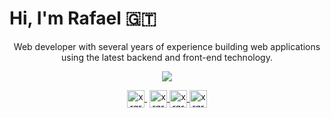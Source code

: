 # Hi, I'm Rafael :guatemala:

<p align="center">Web developer with several years of experience building web applications using the latest backend and front-end technology.<br /></p>

<p align="center" width="300">
    <span style="border-radius: 50%;">
<!--       <img align="center" class="cover" src="https://github.com/xrgranados/xrgranados/blob/main/javascript.gif" /> -->
<!--       <img align="center" class="cover" src="https://github.com/xrgranados/xrgranados/blob/main/letters.gif" /> -->
        <img align="center" class="cover" src="https://user-images.githubusercontent.com/1679557/174097400-bed7c449-6373-4fe0-95d7-bb504f84ce7b.gif" />  
      <!-- <img align="center" class="cover" src="https://media1.giphy.com/media/l2R0flMBPtMGU0wbm/200w.gif" /> -->
    </span>
</p>

<p align="center">
   <a href="https://codepen.com/xrgranados" target="blank" style='margin-right:4px'>
    <img align="center" src="https://cdn.jsdelivr.net/npm/simple-icons@3.0.1/icons/codepen.svg" alt="xrgranados on Codepen" height="28px" width="28px" />
  </a>
  <a href="https://instagram.com/xrgranados" target="blank">
    <img align="center" src="https://cdn.jsdelivr.net/npm/simple-icons@3.0.1/icons/instagram.svg" alt="xrgranados on Instagram" height="28px" width="28px" />
  </a>
  <a href="https://twitter.com/xrgranados" target="blank">
    <img align="center" src="https://cdn.jsdelivr.net/npm/simple-icons@3.0.1/icons/twitter.svg" alt="xrgranados on Twitter" height="28px" width="28px" />
  </a>
  <a href="https://www.linkedin.com/in/rafael-granados-b1603659/" target="blank">
    <img align="center" src="https://cdn.jsdelivr.net/npm/simple-icons@3.0.1/icons/linkedin.svg" alt="xrgranados on Linkedin" height="28px" width="28px" />
  </a>
</p>

<!--

### 📹 Últimos vídeos en mi [canal de Youtube](https://youtube.com/midudev)

<a href='https://youtu.be/zBTYBIUw1iw' target='_blank'>
  <img width='30%' src='https://img.youtube.com/vi/zBTYBIUw1iw/mqdefault.jpg' alt='🔎 Cómo añadir un buscador a blog con JavaScript y totalmente gratis (JAMStack)' />
</a>
<a href='https://youtu.be/pqSZ5en1BQ8' target='_blank'>
  <img width='30%' src='https://img.youtube.com/vi/pqSZ5en1BQ8/mqdefault.jpg' alt='Arquitectura frontend y productividad - Entrevista con Jason Lengstorf (JavaScript)' />
</a>
<a href='https://youtu.be/c9-iiVz4Av0' target='_blank'>
  <img width='30%' src='https://img.youtube.com/vi/c9-iiVz4Av0/mqdefault.jpg' alt='¿Deberías cambiar de trabajo cada 2 años en programación?' />
</a>

### 📸 Mis últimas fotos en [mi Instagram](https://instagram.com/midu.dev)

<a href='https://www.instagram.com/p/CPqAvtlCEsv/' target='_blank'>
  <img width='20%' src='https://instagram.fbcn1-1.fna.fbcdn.net/v/t51.2885-15/sh0.08/e35/s640x640/196015398_2991531411094299_6602259273376766560_n.jpg?tp=1&_nc_ht=instagram.fbcn1-1.fna.fbcdn.net&_nc_cat=103&_nc_ohc=TOhLr50aFXcAX-yF9Yr&edm=ABfd0MgBAAAA&ccb=7-4&oh=6f4140eba237a545553c11171e8ab74d&oe=60C00746&_nc_sid=7bff83' alt='Instagram photo' />
</a>
<a href='https://www.instagram.com/p/CPnyzd-KMTp/' target='_blank'>
  <img width='20%' src='https://instagram.fbcn1-1.fna.fbcdn.net/v/t51.2885-15/sh0.08/e35/s640x640/195291576_327223539017033_220255156441851457_n.jpg?tp=1&_nc_ht=instagram.fbcn1-1.fna.fbcdn.net&_nc_cat=105&_nc_ohc=3ayhZkSRjGIAX8b7YzY&edm=ABfd0MgBAAAA&ccb=7-4&oh=0ab673602995a88b154d750e6a8f6e9e&oe=60BFBA87&_nc_sid=7bff83' alt='Instagram photo' />
</a>
<a href='https://www.instagram.com/p/CPlKnRMCo_9/' target='_blank'>
  <img width='20%' src='https://instagram.fbcn1-1.fna.fbcdn.net/v/t51.2885-15/sh0.08/e35/s640x640/194631787_1725300067660723_449429223478463769_n.jpg?tp=1&_nc_ht=instagram.fbcn1-1.fna.fbcdn.net&_nc_cat=107&_nc_ohc=cg4UN1LBmTkAX9p6GQZ&edm=ABfd0MgBAAAA&ccb=7-4&oh=069c33da6b1c09f25806e76b86181dd9&oe=60BB7604&_nc_sid=7bff83' alt='Instagram photo' />
</a>
<a href='https://www.instagram.com/p/CPiqUTbib6k/' target='_blank'>
  <img width='20%' src='https://instagram.fbcn1-1.fna.fbcdn.net/v/t51.2885-15/sh0.08/e35/s640x640/195184226_169601045021900_3231063544182590986_n.jpg?tp=1&_nc_ht=instagram.fbcn1-1.fna.fbcdn.net&_nc_cat=108&_nc_ohc=-8gd65YSrpcAX_q4-KW&edm=ABfd0MgBAAAA&ccb=7-4&oh=f50cd6846ed4a1207d61fa8af6666b2a&oe=60C00F49&_nc_sid=7bff83' alt='Instagram photo' />
</a>

### 📝 Últimos artículos en mi [blog de Desarrollo Full Stack: midu.dev](https://midu.dev)
- [Cómo añadir un buscador en tu blog JamStack con Algolia](https://midu.dev/como-anadir-buscador-blog-jamstack-algolia/)
- [Cómo usar rutas absolutas en los imports en Next.js](https://midu.dev/deja-de-usar-imports-relativos-next-js/)
- [Cómo crear un spinner loader con CSS 🌀](https://midu.dev/como-crear-un-spinner-con-css/)
- [Cómo no hacer un Live Coding Challenge de mierda 💩 - 03x04](https://midu.dev/podcast/03_04_como-no-hacer-un-live-coding-challenge-de-mierda/)
- [Cómo arreglar el error "Warning: React has detected a change in the order of Hooks"](https://midu.dev/como-arreglar-error-react-has-detected-change-order-hooks/)


**xrgranados/xrgranados** is a ✨ _special_ ✨ repository because its `README.md` (this file) appears on your GitHub profile.

Here are some ideas to get you started:

- 🔭 I’m currently working on ...
- 🌱 I’m currently learning ...
- 👯 I’m looking to collaborate on ...
- 🤔 I’m looking for help with ...
- 💬 Ask me about ...
- 📫 How to reach me: ...
- 😄 Pronouns: ...
- ⚡ Fun fact: ...
-->
